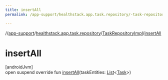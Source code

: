 ```yaml
---
title: insertAll
permalink: /app-support/healthstack.app.task.repository/-task-repository-impl/insert-all.html

---
```

//[app-support](../../../index.html)/[healthstack.app.task.repository](../index.html)/[TaskRepositoryImpl](index.html)/[insertAll](insert-all.html)



# insertAll



[androidJvm]\
open suspend override fun [insertAll](insert-all.html)(taskEntities: [List](https://kotlinlang.org/api/latest/jvm/stdlib/kotlin.collections/-list/index.html)&lt;[Task](../../healthstack.app.task.entity/-task/index.html)&gt;)




